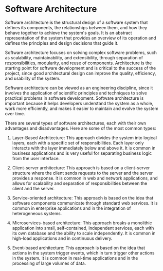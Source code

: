 # Software Architecture


 Software architecture is the structural design of a software system that defines its components, the relationships between them, and how they behave together to achieve the system's goals. It is an abstract representation of the system that provides an overview of its operation and defines the principles and design decisions that guide it.

Software architecture focuses on solving complex software problems, such as scalability, maintainability, and extensibility, through separation of responsibilities, modularity, and reuse of components. Architecture is the starting point for software development and is critical to the success of the project, since good architectural design can improve the quality, efficiency, and usability of the system.

Software architecture can be viewed as an engineering discipline, since it involves the application of scientific principles and techniques to solve practical problems in software development. Software architecture is important because it helps developers understand the system as a whole, work more efficiently, and makes it easier to maintain and evolve the system over time.

There are several types of software architectures, each with their own advantages and disadvantages. Here are some of the most common types:

1. Layer-Based Architecture: This approach divides the system into logical layers, each with a specific set of responsibilities. Each layer only interacts with the layer immediately below and above it. It is common in business applications and is very useful for separating business logic from the user interface.

2. Client-server architecture: This approach is based on a client-server structure where the client sends requests to the server and the server provides a response. It is common in web and network applications, and allows for scalability and separation of responsibilities between the client and the server.

3. Service-oriented architecture: This approach is based on the idea that software components communicate through standard web services. It is common in enterprise applications and in the integration of heterogeneous systems.

4. Microservices-based architecture: This approach breaks a monolithic application into small, self-contained, independent services, each with its own database and the ability to scale independently. It is common in high-load applications and in continuous delivery.

5. Event-based architecture: This approach is based on the idea that actions in the system trigger events, which in turn trigger other actions in the system. It is common in real-time applications and in the processing of large volumes of data.